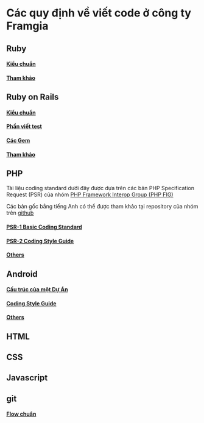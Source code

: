 # Các quy định về viết code ở công ty Framgia

## Ruby

#### [Kiểu chuẩn](./ruby/standard.md)
#### [Tham khảo](./ruby/references.md)

## Ruby on Rails

#### [Kiểu chuẩn](./rails/standard.md)
#### [Phần viết test](./rails/test.md)
#### [Các Gem](./rails/gems.md)
#### [Tham khảo](./rails/references.md)

## PHP
Tài liệu coding standard dưới đây được dựa trên các bản PHP Specification Request (PSR)
của nhóm [PHP Framework Interop Group (PHP FIG)](http://www.php-fig.org/)

Các bản gốc bằng tiếng Anh có thể được tham khảo tại repository của nhóm trên [github](https://github.com/php-fig/fig-standards)
#### [PSR-1 Basic Coding Standard](./php/PSR-1.md)
#### [PSR-2 Coding Style Guide](./php/PSR-2.md)
#### [Others](./php/others.md)

## Android

#### [Cấu trúc của một Dự Án](./android/standard.md)
#### [Coding Style Guide](./android/codingstyleguide.md)
#### [Others](./android/others.md)

## HTML

## CSS

## Javascript

## git

#### [Flow chuẩn](./git/flow.md)
